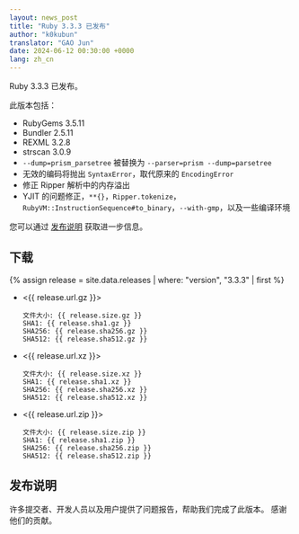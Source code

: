 ```yaml
---
layout: news_post
title: "Ruby 3.3.3 已发布"
author: "k0kubun"
translator: "GAO Jun"
date: 2024-06-12 00:30:00 +0000
lang: zh_cn
---
```


Ruby 3.3.3 已发布。

此版本包括：

* RubyGems 3.5.11
* Bundler 2.5.11
* REXML 3.2.8
* strscan 3.0.9
* `--dump=prism_parsetree` 被替换为 `--parser=prism --dump=parsetree`
* 无效的编码将抛出 `SyntaxError`，取代原来的 `EncodingError`
* 修正 Ripper 解析中的内存溢出
* YJIT 的问题修正，`**{}`，`Ripper.tokenize`，`RubyVM::InstructionSequence#to_binary`，`--with-gmp`，以及一些编译环境

您可以通过 [发布说明](https://github.com/ruby/ruby/releases/tag/v3_3_3) 获取进一步信息。

## 下载

{% assign release = site.data.releases | where: "version", "3.3.3" | first %}

* <{{ release.url.gz }}>

      文件大小: {{ release.size.gz }}
      SHA1: {{ release.sha1.gz }}
      SHA256: {{ release.sha256.gz }}
      SHA512: {{ release.sha512.gz }}

* <{{ release.url.xz }}>

      文件大小: {{ release.size.xz }}
      SHA1: {{ release.sha1.xz }}
      SHA256: {{ release.sha256.xz }}
      SHA512: {{ release.sha512.xz }}

* <{{ release.url.zip }}>

      文件大小: {{ release.size.zip }}
      SHA1: {{ release.sha1.zip }}
      SHA256: {{ release.sha256.zip }}
      SHA512: {{ release.sha512.zip }}

## 发布说明

许多提交者、开发人员以及用户提供了问题报告，帮助我们完成了此版本。
感谢他们的贡献。
